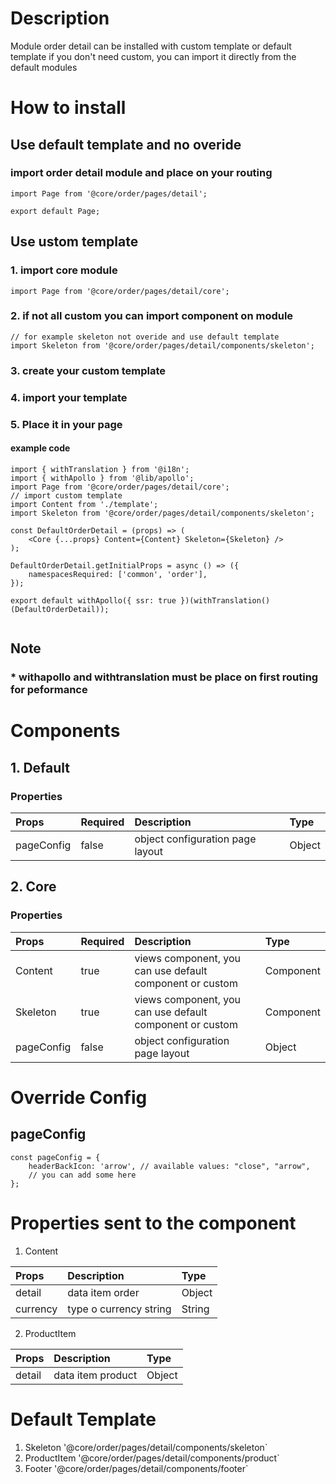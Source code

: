 
# Description

Module order detail can be installed with custom template or default template
if you don't need custom, you can import it directly from the default modules

# How to install
## Use default template and no overide
### import order detail module and place on your routing


````
import Page from '@core/order/pages/detail';

export default Page;
````


## Use ustom template
### 1. import core module

````
import Page from '@core/order/pages/detail/core';
````

### 2. if not all custom you can import component on module

````
// for example skeleton not overide and use default template
import Skeleton from '@core/order/pages/detail/components/skeleton';
````
### 3. create your custom template
### 4. import your template
### 5. Place it in your page
#### example code
````
import { withTranslation } from '@i18n';
import { withApollo } from '@lib/apollo';
import Page from '@core/order/pages/detail/core';
// import custom template
import Content from './template';
import Skeleton from '@core/order/pages/detail/components/skeleton';

const DefaultOrderDetail = (props) => (
    <Core {...props} Content={Content} Skeleton={Skeleton} />
);

DefaultOrderDetail.getInitialProps = async () => ({
    namespacesRequired: ['common', 'order'],
});

export default withApollo({ ssr: true })(withTranslation()(DefaultOrderDetail));


````

## Note
### * withapollo and withtranslation must be place on first routing for peformance

# Components
## 1. Default
### Properties
| Props       | Required | Description | Type |
| :---        | :---     | :---        |:---  |
| pageConfig  |  false   | object configuration page layout      | Object|

## 2. Core
### Properties
| Props       | Required | Description | Type |
| :---        | :---     | :---        |:---  |
| Content      |  true    | views component, you can use default component or custom | Component |
| Skeleton      |  true    |  views component, you can use default component or custom | Component |
| pageConfig  |  false   | object configuration page layout      | Object|

# Override Config
## pageConfig

````
const pageConfig = {
    headerBackIcon: 'arrow', // available values: "close", "arrow",
    // you can add some here
};
````

# Properties sent to the component
1. Content

| Props       | Description | Type |
| :---        | :---        |:---  |
| detail     |  data item order      | Object |
| currency     |  type o currency string      | String |

2. ProductItem

| Props       | Description | Type |
| :---        | :---        |:---  |
| detail     |  data item product      | Object |

# Default Template
1. Skeleton '@core/order/pages/detail/components/skeleton`
2. ProductItem '@core/order/pages/detail/components/product`
3. Footer '@core/order/pages/detail/components/footer`